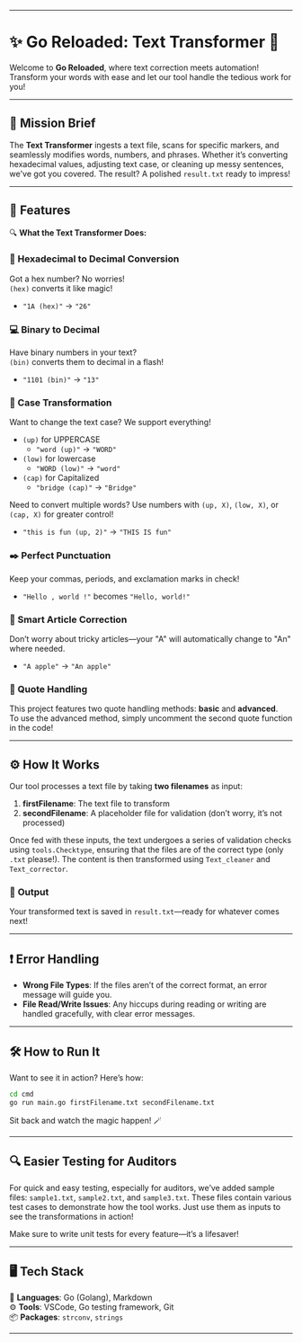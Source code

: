 

---

# ✨ **Go Reloaded: Text Transformer** 🚀

Welcome to **Go Reloaded**, where text correction meets automation! Transform your words with ease and let our tool handle the tedious work for you!

---

## 🎯 **Mission Brief**

The **Text Transformer** ingests a text file, scans for specific markers, and seamlessly modifies words, numbers, and phrases. Whether it’s converting hexadecimal values, adjusting text case, or cleaning up messy sentences, we've got you covered. The result? A polished `result.txt` ready to impress!

---

## 🌟 **Features**

🔍 **What the Text Transformer Does:**

### 🧮 Hexadecimal to Decimal Conversion
Got a hex number? No worries!  
`(hex)` converts it like magic!  
- `"1A (hex)"` → `"26"`

### 💻 Binary to Decimal
Have binary numbers in your text?  
`(bin)` converts them to decimal in a flash!  
- `"1101 (bin)"` → `"13"`

### 🎨 Case Transformation
Want to change the text case? We support everything!  
- `(up)` for UPPERCASE  
  - `"word (up)"` → `"WORD"`
- `(low)` for lowercase  
  - `"WORD (low)"` → `"word"`
- `(cap)` for Capitalized  
  - `"bridge (cap)"` → `"Bridge"`
  
Need to convert multiple words? Use numbers with `(up, X)`, `(low, X)`, or `(cap, X)` for greater control!  
- `"this is fun (up, 2)"` → `"THIS IS fun"`

### ✒️ Perfect Punctuation
Keep your commas, periods, and exclamation marks in check!  
- `"Hello , world !"` becomes `"Hello, world!"`

### 📝 Smart Article Correction
Don’t worry about tricky articles—your "A" will automatically change to "An" where needed.  
- `"A apple"` → `"An apple"`

### 📖 Quote Handling
This project features two quote handling methods: **basic** and **advanced**.  
To use the advanced method, simply uncomment the second quote function in the code!

---

## ⚙️ **How It Works**

Our tool processes a text file by taking **two filenames** as input:

1. **firstFilename**: The text file to transform  
2. **secondFilename**: A placeholder file for validation (don’t worry, it’s not processed)  

Once fed with these inputs, the text undergoes a series of validation checks using `tools.Checktype`, ensuring that the files are of the correct type (only `.txt` please!). The content is then transformed using `Text_cleaner` and `Text_corrector`.

### 💾 **Output**
Your transformed text is saved in `result.txt`—ready for whatever comes next!

---

## ❗ **Error Handling**

- **Wrong File Types**: If the files aren’t of the correct format, an error message will guide you.  
- **File Read/Write Issues**: Any hiccups during reading or writing are handled gracefully, with clear error messages.

---

## 🛠️ **How to Run It**

Want to see it in action? Here’s how:  

```bash
cd cmd
go run main.go firstFilename.txt secondFilename.txt
```

Sit back and watch the magic happen! 🪄

---

## 🔍 **Easier Testing for Auditors**

For quick and easy testing, especially for auditors, we’ve added sample files: `sample1.txt`, `sample2.txt`, and `sample3.txt`. These files contain various test cases to demonstrate how the tool works. Just use them as inputs to see the transformations in action!

Make sure to write unit tests for every feature—it’s a lifesaver!

---

## 🖥️ **Tech Stack**

🦄 **Languages**: Go (Golang), Markdown  
⚙️ **Tools**: VSCode, Go testing framework, Git  
📦 **Packages**: `strconv`, `strings`

---
